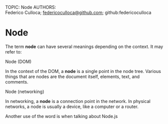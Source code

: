 TOPIC: Node
AUTHORS: Federico Culloca; federicoculloca@github.com; github:federicoculloca

# Node

The term **node** can have several meanings depending on the context. It may refer to:

Node (DOM)

In the context of the DOM, a **node** is a single point in the node tree. Various things
that are nodes are the document itself, elements, text, and comments.

Node (networking)

In networking, a **node** is a connection point in the network. In physical networks, a
node is usually a device, like a computer or a router.

Another use of the word is when talking about Node.js
